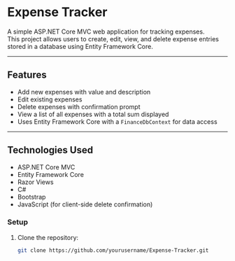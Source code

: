 # Expense Tracker

A simple ASP.NET Core MVC web application for tracking expenses.  
This project allows users to create, edit, view, and delete expense entries stored in a database using Entity Framework Core.

---

## Features

- Add new expenses with value and description
- Edit existing expenses
- Delete expenses with confirmation prompt
- View a list of all expenses with a total sum displayed
- Uses Entity Framework Core with a `FinanceDbContext` for data access

---

## Technologies Used

- ASP.NET Core MVC
- Entity Framework Core
- Razor Views
- C#
- Bootstrap
- JavaScript (for client-side delete confirmation)

### Setup

1. Clone the repository:
   ```bash
   git clone https://github.com/yourusername/Expense-Tracker.git
